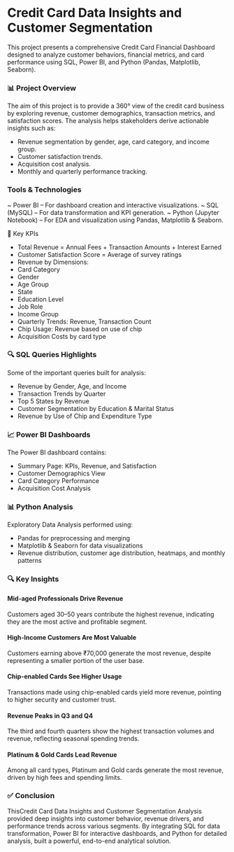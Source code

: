# Credit Card Data Insights and Customer Segmentation

This project presents a comprehensive Credit Card Financial Dashboard designed to analyze customer behaviors, financial metrics, and card performance using SQL, Power BI, and Python (Pandas, Matplotlib, Seaborn).

### 📊 Project Overview

The aim of this project is to provide a 360° view of the credit card business by exploring revenue, customer demographics, transaction metrics, and satisfaction scores. The analysis helps stakeholders derive actionable insights such as:

* Revenue segmentation by gender, age, card category, and income group.
* Customer satisfaction trends.
* Acquisition cost analysis.
* Monthly and quarterly performance tracking.

### Tools & Technologies
~ Power BI – For dashboard creation and interactive visualizations.
~ SQL (MySQL) – For data transformation and KPI generation.
~ Python (Jupyter Notebook) – For EDA and visualization using Pandas, Matplotlib & Seaborn.

📌 Key KPIs 

* Total Revenue = Annual Fees + Transaction Amounts + Interest Earned
* Customer Satisfaction Score = Average of survey ratings
* Revenue by Dimensions:
* Card Category
* Gender
* Age Group
* State
* Education Level
* Job Role
* Income Group
* Quarterly Trends: Revenue, Transaction Count
* Chip Usage: Revenue based on use of chip
* Acquisition Costs by card type

### 🔍 SQL Queries Highlights

Some of the important queries built for analysis:

* Revenue by Gender, Age, and Income
* Transaction Trends by Quarter
* Top 5 States by Revenue
* Customer Segmentation by Education & Marital Status
* Revenue by Use of Chip and Expenditure Type

### 📈 Power BI Dashboards

The Power BI dashboard contains:

* Summary Page: KPIs, Revenue, and Satisfaction
* Customer Demographics View
* Card Category Performance
* Acquisition Cost Analysis

### 📊 Python Analysis

Exploratory Data Analysis performed using:

* Pandas for preprocessing and merging
* Matplotlib & Seaborn for data visualizations
* Revenue distribution, customer age distribution, heatmaps, and monthly patterns

### 🔍 Key Insights

#### Mid-aged Professionals Drive Revenue

Customers aged 30–50 years contribute the highest revenue, indicating they are the most active and profitable segment.

#### High-Income Customers Are Most Valuable

Customers earning above ₹70,000 generate the most revenue, despite representing a smaller portion of the user base.

#### Chip-enabled Cards See Higher Usage

Transactions made using chip-enabled cards yield more revenue, pointing to higher security and customer trust.

#### Revenue Peaks in Q3 and Q4

The third and fourth quarters show the highest transaction volumes and revenue, reflecting seasonal spending trends.

#### Platinum & Gold Cards Lead Revenue

Among all card types, Platinum and Gold cards generate the most revenue, driven by high fees and spending limits.

### ✅ Conclusion

ThisCredit Card Data Insights and Customer Segmentation Analysis provided deep insights into customer behavior, revenue drivers, and performance trends across various segments. By integrating SQL for data transformation, Power BI for interactive dashboards, and Python for detailed analysis, built a powerful, end-to-end analytical solution.
